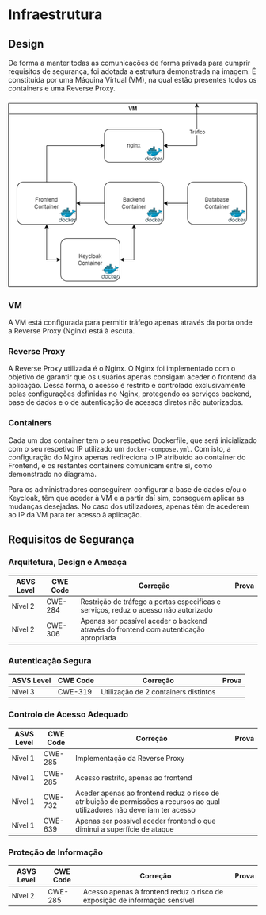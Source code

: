 # Infraestrutura

## Design

De forma a manter todas as comunicações de forma privada para cumprir requisitos de segurança, foi adotada a estrutura demonstrada na imagem. É constituida por uma Máquina Virtual (VM), na qual estão presentes todos os containers e uma Reverse Proxy. 

![alt text](./MarkdownImages/Infra/infraestrutura.drawio.png)

### VM

A VM está configurada para permitir tráfego apenas através da porta onde a Reverse Proxy (Nginx) está à escuta.

### Reverse Proxy

A Reverse Proxy utilizada é o Nginx. O Nginx foi implementado com o objetivo de garantir que os usuários apenas consigam aceder o frontend da aplicação. Dessa forma, o acesso é restrito e controlado exclusivamente pelas configurações definidas no Nginx, protegendo os serviços backend, base de dados e o de autenticação de acessos diretos não autorizados.

### Containers

Cada um dos container tem o seu respetivo Dockerfile, que será inicializado com o seu respetivo IP utilizado um ```docker-compose.yml```. Com isto, a configuração do Nginx apenas redireciona o IP atribuído ao container do Frontend, e os restantes containers comunicam entre si, como demonstrado no diagrama.

Para os administradores conseguirem configurar a base de dados e/ou o Keycloak, têm que aceder à VM e a partir daí sim, conseguem aplicar as mudanças desejadas. No caso dos utilizadores, apenas têm de acederem ao IP da VM para ter acesso à aplicação.

## Requisitos de Segurança


### Arquitetura, Design e Ameaça

| ASVS Level | CWE Code | Correção | Prova |
|------------|----------|----------|----------|
| Nível 2    | CWE-284  | Restrição de tráfego a portas especificas e serviços, reduz o acesso não autorizado | |
| Nível 2    | CWE-306  | Apenas ser possível aceder o backend através do frontend com autenticação apropriada | |

### Autenticação Segura

| ASVS Level | CWE Code | Correção | Prova |
|------------|----------|----------|----------|
| Nível 3    | CWE-319  | Utilização de 2 containers distintos | |

### Controlo de Acesso Adequado

| ASVS Level | CWE Code | Correção | Prova |
|------------|----------|----------|----------|
| Nível 1    | CWE-285  | Implementação da Reverse Proxy | |
| Nível 1    | CWE-285  | Acesso restrito, apenas ao frontend | |
| Nível 1    | CWE-732  | Aceder apenas ao frontend reduz o risco de atribuição de permissões a recursos ao qual utilizadores não deveriam ter acesso | |
| Nível 1    | CWE-639  | Apenas ser possível aceder frontend o que diminui a superfície de ataque | |

### Proteção de Informação

| ASVS Level | CWE Code | Correção | Prova |
|------------|----------|----------|----------|
| Nível 2    | CWE-285  | Acesso apenas à frontend reduz o risco de exposição de informação sensível | |